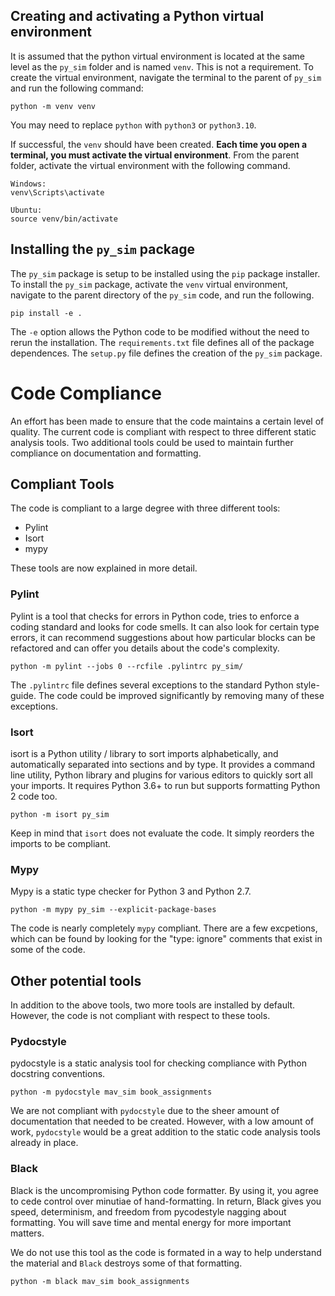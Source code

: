 ## Creating and activating a Python virtual environment
It is assumed that the python virtual environment is located at the same level as the `py_sim` folder and is named `venv`. This is not a requirement. To create the virtual environment, navigate the terminal to the parent of `py_sim` and run the following command:

```
python -m venv venv
```
You may need to replace `python` with `python3` or `python3.10`.

If successful, the `venv` should have been created. **Each time you open a terminal, you must activate the virtual environment**. From the parent folder, activate the virtual environment with the following command.

```
Windows:
venv\Scripts\activate

Ubuntu:
source venv/bin/activate
```

## Installing the `py_sim` package
The `py_sim` package is setup to be installed using the `pip` package installer. To install the `py_sim` package, activate the `venv` virtual environment, navigate to the parent directory of the `py_sim` code, and run the following.
```
pip install -e .
```
The `-e` option allows the Python code to be modified without the need to rerun the installation. The `requirements.txt` file defines all of the package dependences. The `setup.py` file defines the creation of the `py_sim` package.


# Code Compliance
An effort has been made to ensure that the code maintains a certain level of quality. The current code is compliant with respect to three different static analysis tools. Two additional tools could be used to maintain further compliance on documentation and formatting.

## Compliant Tools
The code is compliant to a large degree with three different tools:
* Pylint
* Isort
* mypy

These tools are now explained in more detail.

### Pylint
Pylint is a tool that checks for errors in Python code, tries to enforce a coding standard and looks for code smells. It can also look for certain type errors, it can recommend suggestions about how particular blocks can be refactored and can offer you details about the code's complexity.

```
python -m pylint --jobs 0 --rcfile .pylintrc py_sim/
```

The `.pylintrc` file defines several exceptions to the standard Python style-guide. The code could be improved significantly by removing many of these exceptions.

### Isort
isort is a Python utility / library to sort imports alphabetically, and automatically separated into sections and by type. It provides a command line utility, Python library and plugins for various editors to quickly sort all your imports. It requires Python 3.6+ to run but supports formatting Python 2 code too.

```
python -m isort py_sim
```
Keep in mind that `isort` does not evaluate the code. It simply reorders the imports to be compliant.

### Mypy
Mypy is a static type checker for Python 3 and Python 2.7.

```
python -m mypy py_sim --explicit-package-bases
```
The code is nearly completely `mypy` compliant. There are a few excpetions, which can be found by looking for the "type: ignore" comments that exist in some of the code.

## Other potential tools
In addition to the above tools, two more tools are installed by default. However, the code is not compliant with respect to these tools.

### Pydocstyle
pydocstyle is a static analysis tool for checking compliance with Python docstring conventions.

```
python -m pydocstyle mav_sim book_assignments
```
We are not compliant with `pydocstyle` due to the sheer amount of documentation that needed to be created. However, with a low amount of work, `pydocstyle` would be a great addition to the static code analysis tools already in place.

### Black
Black is the uncompromising Python code formatter. By using it, you agree to cede control over minutiae of hand-formatting. In return, Black gives you speed, determinism, and freedom from pycodestyle nagging about formatting. You will save time and mental energy for more important matters.

We do not use this tool as the code is formated in a way to help understand the material and `Black` destroys some of that formatting.

```
python -m black mav_sim book_assignments
```